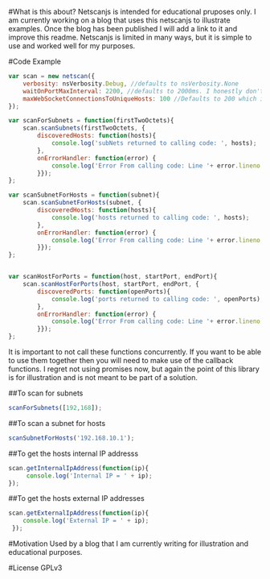 #What is this about?
Netscanjs is intended for educational pruposes only. I am currently working on a blog that uses this netscanjs to illustrate examples. Once the blog has been published I will add a link to it and improve this readme. Netscanjs is limited in many ways, but it is simple to use and worked well for my purposes.

#Code Example
```javascript
var scan = new netscan({
    verbosity: nsVerbosity.Debug, //defaults to nsVerbosity.None
    waitOnPortMaxInterval: 2200, //defaults to 2000ms. I honestly don't know what a good default is here. What is optimal for subnet and host scanning is not optimal for port scanning.
    maxWebSocketConnectionsToUniqueHosts: 100 //Defaults to 200 which is the default maximum number of allowable websocket connections by firefox.
});

var scanForSubnets = function(firstTwoOctets){
    scan.scanSubnets(firstTwoOctets, {
        discoveredHosts: function(hosts){
            console.log('subNets returned to calling code: ', hosts);
        },
        onErrorHandler: function(error) {
            console.log('Error From calling code: Line '+ error.lineno + ' in ' + error.filename + ': ' + error.message);
        }});
};

var scanSubnetForHosts = function(subnet){
    scan.scanSubnetForHosts(subnet, {
        discoveredHosts: function(hosts){
            console.log('hosts returned to calling code: ', hosts);
        },
        onErrorHandler: function(error) {
            console.log('Error From calling code: Line '+ error.lineno + ' in ' + error.filename + ': ' + error.message);
        }});
};


var scanHostForPorts = function(host, startPort, endPort){
    scan.scanHostForPorts(host, startPort, endPort, {
        discoveredPorts: function(openPorts){
            console.log('ports returned to calling code: ', openPorts);
        },
        onErrorHandler: function(error) {
            console.log('Error From calling code: Line '+ error.lineno + ' in ' + error.filename + ': ' + error.message);
        }});
};
```
It is important to not call these functions concurrently. If you want to be able to use them together then you will need to make use of the callback functions. I regret not using promises now, but again the point of this library is for illustration and is not meant to be part of a solution.

##To scan for subnets
```javascript
scanForSubnets([192,168]);
```
##To scan a subnet for hosts
```javascript
scanSubnetForHosts('192.168.10.1');
```
##To get the hosts internal IP addresss
```javascript
scan.getInternalIpAddress(function(ip){
     console.log('Internal IP = ' + ip);
});
```

##To get the hosts external IP addresses
```javascript
scan.getExternalIpAddress(function(ip){
    console.log('External IP = ' + ip);
 });
 ```
 #Motivation
 Used by a blog that I am currently writing for illustration and educational purposes.

#License
GPLv3